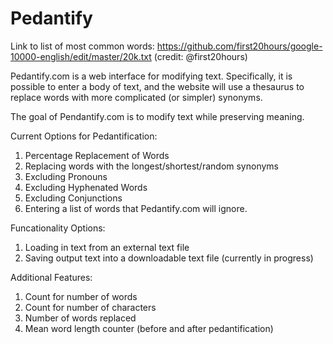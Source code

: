 # Pedantify

Link to list of most common words: https://github.com/first20hours/google-10000-english/edit/master/20k.txt
(credit: @first20hours)

Pedantify.com is a web interface for modifying text. Specifically, it is possible to enter a body of text, and the website will use a thesaurus to replace words with more complicated (or simpler) synonyms. 

The goal of Pendantify.com is to modify text while preserving meaning. 

Current Options for Pedantification: 

1. Percentage Replacement of Words
2. Replacing words with the longest/shortest/random synonyms
3. Excluding Pronouns
4. Excluding Hyphenated Words
5. Excluding Conjunctions 
6. Entering a list of words that Pedantify.com will ignore. 

Funcationality Options:

1. Loading in text from an external text file
2. Saving output text into a downloadable text file (currently in progress) 

Additional Features: 

1. Count for number of words
2. Count for number of characters 
3. Number of words replaced
4. Mean word length counter (before and after pedantification)



